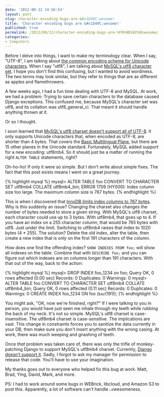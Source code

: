 ```yaml
---
date: '2012-08-12 14:56:54'
layout: post
slug: character-encoding-bugs-are-&#x1D49C;wesome!
title: 'Character encoding bugs are &#x1D49C;wesome!'
published: true
permalink: /2012/08/12/character-encoding-bugs-are-%F0%9D%92%9Cwesome/
categories:
- Computers
---
```


Before I delve into things, I want to make my terminology clear. When I say, "UTF-8", I am talking about [the common encoding scheme for Unicode characters](http://en.wikipedia.org/wiki/UTF-8). When I say "utf8", I am talking about [MySQL's utf8 character set](http://dev.mysql.com/doc/refman/5.5/en/charset-unicode-utf8.html). I hope you don't find this confusing, but I wanted to avoid wordiness. The two terms may look similar, but they refer to things that are as different as apples and flamethrowers.

A few weeks ago, I had a fun time dealing with UTF-8 and MySQL. At work, we had a problem: Trying to save certain characters to the database caused Django exceptions. This confused me, because MySQL's character set was utf8, and its collation was utf8\_general\_ci. That meant it should handle anything thrown at it. 

Or so I thought.

I soon learned that [MySQL's utf8 charset doesn't support all of UTF-8](http://golem.ph.utexas.edu/~distler/blog/archives/002539.html). It only supports Unicode characters that, when encoded as UTF-8, are shorter than 4 bytes. That covers the [Basic Multilingual Plane](http://en.wikipedia.org/wiki/Plane_%28Unicode%29#Basic_Multilingual_Plane), but there are 15 other planes in the Unicode standard. Fortunately, MySQL added support for a new encoding: utf8mb4. So it should just be a matter of running the right `ALTER TABLE` statements, right?

Oh-ho-ho! If only it were so simple. But I don't write about simple fixes. The fact that this post exists means I went on a great journey.

{% highlight mysql %}
mysql> ALTER TABLE foo CONVERT TO CHARACTER SET utf8mb4 COLLATE utf8mb4_bin;
ERROR 1709 (HY000): Index column size too large. The maximum column size is 767 bytes.
{% endhighlight %}

This is when I discovered that [InnoDB limits index columns to 767 bytes](http://dev.mysql.com/doc/refman/5.5/en/create-index.html). Why is this suddenly an issue? Changing the charset also changes the number of bytes needed to store a given string. With MySQL's utf8 charset, each character could use up to 3 bytes. With utf8mb4, that goes up to 4. If you have an index on a 255 character column, that would be 765 bytes with utf8. Just under the limit. Switching to utf8mb4 raises that index to 1020 bytes (4 * 255). The solution? Delete the old index, alter the table, then create a new index that is only on the first 191 characters of the column.

How does one find the offending index? `SHOW INDEXES FROM foo;` will show all indexes on the table. Combine that with `DESCRIBE foo;` and you can figure out which indexes are on columns longer than 191 characters. With that out of the way, back to the action:

{% highlight mysql %}
mysql> DROP INDEX foo_1234 on foo;
Query OK, 0 rows affected (0.00 sec)
Records: 0  Duplicates: 0  Warnings: 0
mysql> ALTER TABLE foo CONVERT TO CHARACTER SET utf8mb4 COLLATE utf8mb4_bin;
Query OK, 0 rows affected (0.11 sec)
Records: 0  Duplicates: 0  Warnings: 0
CREATE INDEX foo_1234 ON foo (`baz`(191));
{% endhighlight %}

You might ask, "OK, now we're finished, right?" If I were talking to you in person, you would have just seen me inhale through my teeth while rubbing the back of my neck. It's not so simple. MySQL's utf8 charset is case-insensitive. The utf8mb4 charset is case-*sensitive*. The implications are vast. This change in constraints forces you to sanitize the data currently in your DB, then make sure you don't insert anything with the wrong casing. At work, there was much weeping and gnashing of teeth.

Once *that* problem was taken care of, there was only the trifle of monkey-patching Django to support MySQL's utf8mb4 charset. Currently, [Django doesn't support it](https://code.djangoproject.com/ticket/18392). Sadly, I forgot to ask my manager for permission to release that code. You'll have to use your imagination.


My thanks goes out to everyone who helped fix this bug at work. Matt, Brad, Ying, David, Mark, and more. 

PS: I had to work around some bugs in WEBrick, libcloud, and Amazon S3 to post this. Apparently, a lot of software can't handle &#x1D49C;wesomeness.
